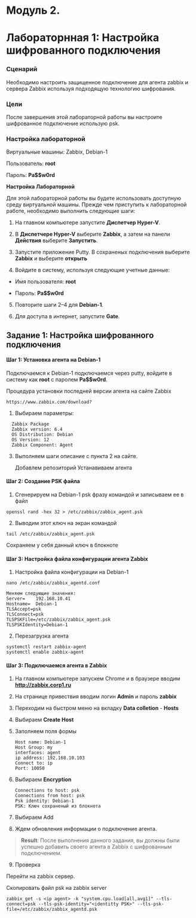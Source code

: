 # Модуль 2.
# Лабораторнная 1: Настройка шифрованного подключения

### Сценарий

Необходимо настроить защищенное подключение для агента zabbix и сервера Zabbix используя подходящую технологию шифрования.

### Цели

После завершения этой лабораторной работы вы настроите шифрованное подключение использую psk.

### Настройка лабораторной

Виртуальные машины: Zabbix, Debian-1

Пользователь: **root**

Пароль:  **Pa$$w0rd**

**Настройка Лабораторной**

Для этой лабораторной работы вы будете использовать доступную среду виртуальной машины. Прежде чем приступить к лабораторной работе, необходимо выполнить следующие шаги:

1. На главном компьютере запустите **Диспетчер Hyper-V**.

2. В **Диспетчере Hyper-V** выберите **Zabbix**, а затем на панели **Действия** выберите **Запустить**.

3. Запустите приложение Putty. В сохраненых подключения выберите **Zabbix** и выберите **открыть**

4. Войдите в систему, используя следующие учетные данные:

 - Имя пользователя: **root**

 - Пароль: **Pa$$w0rd**

5. Повторите шаги 2–4 для **Debian-1**.

6. Для доступа в интернет, запустите  **Gate**.


## Задание 1: Настройка шифрованного подключения 

#### Шаг 1: Установка агента на Debian-1

Подключаемся к Debian-1 подключаемся через putty, войдите в систему как **root** с паролем **Pa$$w0rd**.

Процедура установки последней версии агента на сайте Zabbix 

```
https://www.zabbix.com/download?
```
1. Выбираем параметры:

```
  Zabbix Package
  Zabbix version: 6.4
  OS Distribution: Debian
  OS Version: 12
  Zabbix Component: Agent
```
3. Выполняем шаги описание с пункта 2 на сайте.

   Добавлем репозиторий
   Устанавиваем агента

#### Шаг 2: Создание PSK файла


1. Сгенерируем на Debian-1 psk фразу командой и записываем ее в файл

```
openssl rand -hex 32 > /etc/zabbix/zabbix_agent.psk
```
2. Выводим этот ключ на экран командой 

```
tail /etc/zabbix/zabbix_agent.psk
```
Сохраняем у себя данный ключ в блокноте

#### Шаг 3: Настройка файла конфигурации агента Zabbix

1. Настройка файла конфигурации на Debian-1

```
nano /etc/zabbix/zabbix_agentd.conf
```
```
Меняем следующие значения:
Server=    192.168.10.41
Hostname=  Debian-1
TLSAccept=psk
TLSConnect=psk
TLSPSKFile=/etc/zabbix/zabbix_agent.psk
TLSPSKIdentity=Debian-1
```
2. Перезагрузка агента
   
```
systemctl restart zabbix-agent
systemctl enable zabbix-agent
```

#### Шаг 3: Подключаемся агента в  Zabbix

1. На главном компьютере запускем Chrome и в браузере вводим **http://zabbix.corp1.ru**

2. На странице привествия вводим логин **Admin** и пароль **zabbix**

3. Переходим на быстром меню на вкладку **Data colletion** - **Hosts**

4. Выбираем **Create Host**

5. Заполняем поля формы
   ```
   Host name: Debian-1
   Host Group: my
   interfaces: agent
   ip address: 192.168.10.103
   Connect to: ip
   Port: 10050
   ```
6. Выбираем **Encryption**
   ```
   Connections to host: psk
   Connections from host: psk
   Psk identity: Debian-1
   PSK: Ключ сохраненый из блокнота
   ```
7. Выбираем Add

8. Ждем обновления информации о подключение агента.

 >  **Result**: После выполнения данного задания, вы должны были успешно добавить своего агента в Zabbix с шифрованным подключением.
9. Проверка

Перейти на zabbix сервер. 

Скопировать файл psk на zabbix server
```
zabbix_get -s <ip agent> -k "system.cpu.load[all,avg1]" --tls-connect=psk --tls-psk-identity="<identitty PSK>" --tls-psk-file=/etc/zabbix/zabbix_agentd.psk
```
